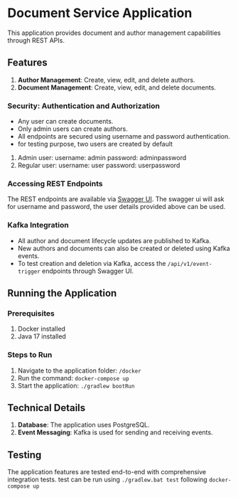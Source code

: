# Document Service Application

This application provides document and author management capabilities through REST APIs.

## Features
1. **Author Management**: Create, view, edit, and delete authors.
2. **Document Management**: Create, view, edit, and delete documents.

### Security: Authentication and Authorization
- Any user can create documents.
- Only admin users can create authors.
- All endpoints are secured using username and password authentication.
- for testing purpose, two users are created by default

1. Admin user: username: admin password: adminpassword
2. Regular user: username: user password: userpassword

### Accessing REST Endpoints
The REST endpoints are available via [Swagger UI](http://localhost:8080/swagger-ui.html).
The swagger ui will ask for username and password, the user details provided above can be used.

### Kafka Integration
- All author and document lifecycle updates are published to Kafka.
- New authors and documents can also be created or deleted using Kafka events.
- To test creation and deletion via Kafka, access the `/api/v1/event-trigger` endpoints through Swagger UI.

## Running the Application

### Prerequisites
1. Docker installed
2. Java 17 installed

### Steps to Run
1. Navigate to the application folder: `/docker`
2. Run the command: `docker-compose up`
3. Start the application: `./gradlew bootRun`

## Technical Details
1. **Database**: The application uses PostgreSQL.
2. **Event Messaging**: Kafka is used for sending and receiving events.

## Testing
The application features are tested end-to-end with comprehensive integration tests.
test can be run using `./gradlew.bat test` following `docker-compose up`